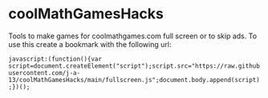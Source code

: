 # coolMathGamesHacks
Tools to make games for coolmathgames.com full screen or to skip ads.
To use this create a bookmark with the following url:

```javascript:(function(){var script=document.createElement("script");script.src="https://raw.githubusercontent.com/j-a-13/coolMathGamesHacks/main/fullscreen.js";document.body.append(script);})();```
